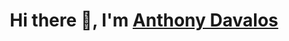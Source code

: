 <h1 align="center">Hi there 👋, I'm <a href="https://anthonydavalos.github.io" target="blank">Anthony Davalos</a></h1>
